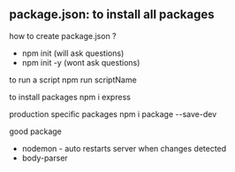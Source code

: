 ## package.json: to install all packages
how to create package.json ?  
- npm init (will ask questions) 
- npm init -y (wont ask questions) 

to run a script 
npm run scriptName 


to install packages 
npm i express

production specific packages 
npm i package --save-dev 

good package 
- nodemon - auto restarts server when changes detected 
- body-parser